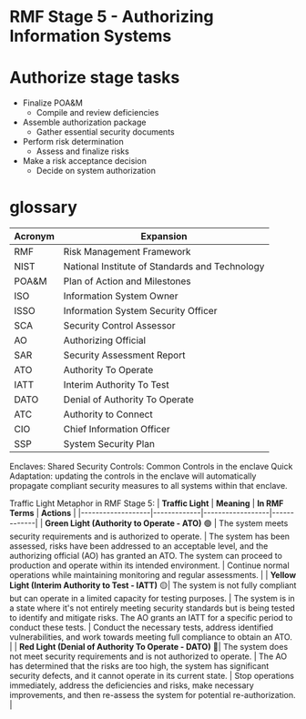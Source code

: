 # RMF Stage 5 - Authorizing Information Systems
# Authorize stage tasks
- Finalize POA&M
  - Compile and review deficiencies
- Assemble authorization package
  - Gather essential security documents
- Perform risk determination
  - Assess and finalize risks
- Make a risk acceptance decision
  - Decide on system authorization

# glossary
| Acronym | Expansion |
| - | - |
| RMF | Risk Management Framework |
| NIST | National Institute of Standards and Technology |
| POA&M | Plan of Action and Milestones |
| ISO | Information System Owner |
| ISSO | Information System Security Officer |
| SCA | Security Control Assessor |
| AO | Authorizing Official |
| SAR | Security Assessment Report |
| ATO | Authority To Operate |
| IATT | Interim Authority To Test |
| DATO | Denial of Authority To Operate |
| ATC | Authority to Connect |
| CIO | Chief Information Officer |
| SSP | System Security Plan |

Enclaves:
Shared Security Controls:  Common Controls in the enclave
Quick Adaptation: updating the controls in the enclave will automatically propagate compliant security measures to all systems within that enclave.

Traffic Light Metaphor in RMF Stage 5:
| **Traffic Light** | **Meaning** | **In RMF Terms** | **Actions** |
|-------------------|-------------|------------------|-------------|
| **Green Light (Authority to Operate - ATO)** :green_circle: | The system meets security requirements and is authorized to operate. | The system has been assessed, risks have been addressed to an acceptable level, and the authorizing official (AO) has granted an ATO. The system can proceed to production and operate within its intended environment. | Continue normal operations while maintaining monitoring and regular assessments. |
| **Yellow Light (Interim Authority to Test - IATT)** :yellow_circle:| The system is not fully compliant but can operate in a limited capacity for testing purposes. | The system is in a state where it's not entirely meeting security standards but is being tested to identify and mitigate risks. The AO grants an IATT for a specific period to conduct these tests. | Conduct the necessary tests, address identified vulnerabilities, and work towards meeting full compliance to obtain an ATO. |
| **Red Light (Denial of Authority To Operate - DATO)** :red_circle:| The system does not meet security requirements and is not authorized to operate. | The AO has determined that the risks are too high, the system has significant security defects, and it cannot operate in its current state. | Stop operations immediately, address the deficiencies and risks, make necessary improvements, and then re-assess the system for potential re-authorization. |

